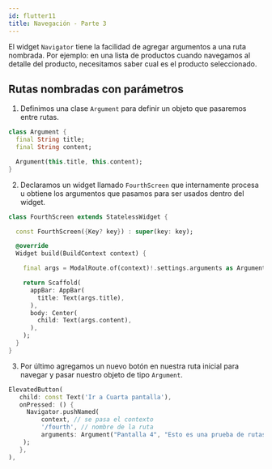 ```yaml
---
id: flutter11
title: Navegación - Parte 3
---
```


El widget `Navigator` tiene la facilidad de agregar argumentos a una ruta nombrada. Por ejemplo: en una lista de productos cuando navegamos al detalle del producto, necesitamos saber cual es el producto seleccionado.

## Rutas nombradas con parámetros

1. Definimos una clase `Argument` para definir un objeto que pasaremos entre rutas.

```dart
class Argument {
  final String title;
  final String content;

  Argument(this.title, this.content);
}
```

2. Declaramos un widget llamado `FourthScreen` que internamente procesa u obtiene los argumentos que pasamos para ser usados dentro del widget.

```dart
class FourthScreen extends StatelessWidget {

  const FourthScreen({Key? key}) : super(key: key);

  @override
  Widget build(BuildContext context) {

    final args = ModalRoute.of(context)!.settings.arguments as Argument;

    return Scaffold(
      appBar: AppBar(
        title: Text(args.title),
      ),
      body: Center(
        child: Text(args.content),
      ),
    );
  }
}
```

3. Por último agregamos un nuevo botón en nuestra ruta inicial para navegar y pasar nuestro objeto de tipo `Argument`.

```dart
ElevatedButton(
   child: const Text('Ir a Cuarta pantalla'),
   onPressed: () {
     Navigator.pushNamed(
         context, // se pasa el contexto
         '/fourth', // nombre de la ruta
         arguments: Argument("Pantalla 4", "Esto es una prueba de rutas nombradas con parámetros") // argumentos o parámetros
    );
   },
),
```
